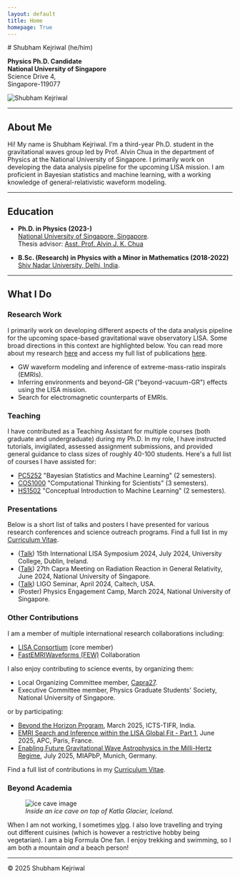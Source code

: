 ```yaml
---
layout: default
title: Home
homepage: True
---
```


<!-- Start of Intro Section with Image -->
<div class="intro-section">
  <div class="intro-text" markdown="1"> <!-- Added markdown="1" to ensure Markdown inside renders -->
# Shubham Kejriwal (he/him)

**Physics Ph.D. Candidate**   
**National University of Singapore**  
Science Drive 4,  
Singapore-119077
  </div>
  <div class="intro-image-container">
    <img src="{{ site.baseurl | default: '' }}/assets/profile_large.jpg" alt="Shubham Kejriwal" class="intro-profile-image">
  </div>
</div>
<!-- End of Intro Section -->

---
## About Me

Hi! My name is Shubham Kejriwal. I’m a third-year Ph.D. student in the gravitational waves group led by Prof. Alvin Chua in the department of Physics at the National University of Singapore. I primarily work on developing the data analysis pipeline for the upcoming LISA mission. I am proficient in Bayesian statistics and machine learning, with a working knowledge of general-relativistic waveform modeling.

---
## Education

- **Ph.D. in Physics (2023-)**  
    [National University of Singapore, Singapore](https://www.nus.edu.sg/).   
    Thesis advisor: [Asst. Prof. Alvin J. K. Chua](https://www.physics.nus.edu.sg/faculty/chua-alvin-jk/)   

- **B.Sc. (Research) in Physics with a Minor in Mathematics (2018-2022)**  
    [Shiv Nadar University, Delhi, India](https://snu.edu.in/home/).   

---
## What I Do

### Research Work  

  I primarily work on developing different aspects of the data analysis pipeline for the upcoming space-based gravitational wave observatory LISA. Some broad directions in this context are highlighted below. You can read more about my research [here](/shubham/research/) and access my full list of publications [here](/shubham/publications/).
  
  - GW waveform modeling and inference of extreme-mass-ratio inspirals (EMRIs).  
  - Inferring environments and beyond-GR ("beyond-vacuum-GR") effects using the LISA mission.  
  - Search for electromagnetic counterparts of EMRIs.  

### Teaching  
  I have contributed as a Teaching Assistant for multiple courses (both graduate and undergraduate) during my Ph.D. In my role, I have instructed tutorials, invigilated, assessed assignment submissions, and provided general guidance to class sizes of roughly 40-100 students. Here's a full list of courses I have assisted for:  
  - [PC5252](https://nusmods.com/courses/PC5252/bayesian-statistics-and-machine-learning) "Bayesian Statistics and Machine Learning" (2 semesters).  
  - [COS1000](https://nusmods.com/courses/COS1000/computational-thinking-for-scientists) "Computational Thinking for Scientists" (3 semesters).   
  - [HS1502](https://nusmods.com/courses/HS1502/conceptual-introduction-to-machine-learning) "Conceptual Introduction to Machine Learning" (2 semesters).  

    
### Presentations
  Below is a short list of talks and posters I have presented for various research conferences and science outreach programs. Find a full list in my [Curriculum Vitae](/assets/Shubham_Kejriwal_CV.pdf).    
  - ([Talk](https://virtual.oxfordabstracts.com/event/5189/submission/77)) 15th International LISA Symposium 2024, July 2024, University College, Dublin, Ireland.  
  - ([Talk](https://www.caprameeting.org/capra-meetings/capra-27)) 27th Capra Meeting on Radiation Reaction in General Relativity, June 2024, National University of Singapore.
  - ([Talk](https://www.caltech.edu/campus-life-events/calendar/ligo-seminar-86)) LIGO Seminar, April 2024, Caltech, USA.  
  - (Poster) Physics Engagement Camp, March 2024, National University of Singapore.  
  

### Other Contributions  
  I am a member of multiple international research collaborations including:  
  - [LISA Consortium](https://www.lisamission.org/) (core member)
  - [FastEMRIWaveforms (FEW)](https://github.com/BlackHolePerturbationToolkit/FastEMRIWaveforms) Collaboration  
  
  I also enjoy contributing to science events, by organizing them:  
  - Local Organizing Committee member, [Capra27](https://www.caprameeting.org/capra-meetings/capra-27).   
  - Executive Committee member, Physics Graduate Students' Society, National University of Singapore.  
  
  or by participating:  
  - [Beyond the Horizon Program](https://icts.res.in/program/beyondhorizon), March 2025, ICTS-TIFR, India.  
  - [EMRI Search and Inference within the LISA Global Fit - Part 1](https://indico.in2p3.fr/event/34916/overview), June 2025, APC, Paris, France.  
  - [Enabling Future Gravitational Wave Astrophysics in the Milli-Hertz Regime](https://www.munich-iapbp.de/activities/activities-2025/gravitational-waves), July 2025, MIAPbP, Munich, Germany.  
  
  Find a full list of contributions in my [Curriculum Vitae](/assets/Shubham_Kejriwal_CV.pdf).  
  
  
### Beyond Academia

<figure>
  <!-- Inline style on IMG sets DESKTOP max width -->
  <!-- CSS handles mobile scaling (width: 100%, max-width: 100%) -->
  <img src="{{ site.baseurl | default: '' }}/assets/leisure.jpg" alt="ice cave image" style="max-width: 500px;"/>
  <figcaption>
    <em> Inside an ice cave on top of Katla Glacier, Iceland.</em>
  </figcaption>
</figure> 

  When I am not working, I sometimes [vlog](https://www.youtube.com/@ShubhamKejriwal). I also love travelling and trying out different cuisines (which is however a restrictive hobby being vegetarian). I am a big Formula One fan. I enjoy trekking and swimming, so I am both a mountain *and* a beach person!  
    
---
© 2025 Shubham Kejriwal
